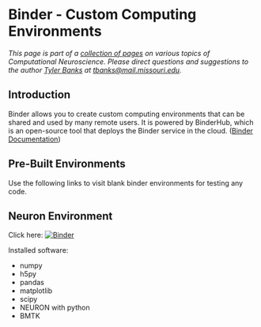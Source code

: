 # Binder - Custom Computing Environments

*This page is part of a [collection of pages](/) on various topics of Computational Neuroscience. Please direct questions and suggestions to the author [Tyler Banks](https://tylerbanks.net) at [tbanks@mail.missouri.edu](mailto:tbanks@mail.missouri.edu).*

## Introduction

Binder allows you to create custom computing environments that can be shared and used by many remote users. It is powered by BinderHub, which is an open-source tool that deploys the Binder service in the cloud. ([Binder Documentation](https://mybinder.readthedocs.io/en/latest/))

## Pre-Built Environments

Use the following links to visit blank binder environments for testing any code.

## Neuron Environment

Click here: [![Binder](https://mybinder.org/badge_logo.svg)](https://mybinder.org/v2/gh/tjbanks/neuronline/master?filepath=home.ipynb)

Installed software:
* numpy 
* h5py 
* pandas 
* matplotlib
* scipy
* NEURON with python
* BMTK



